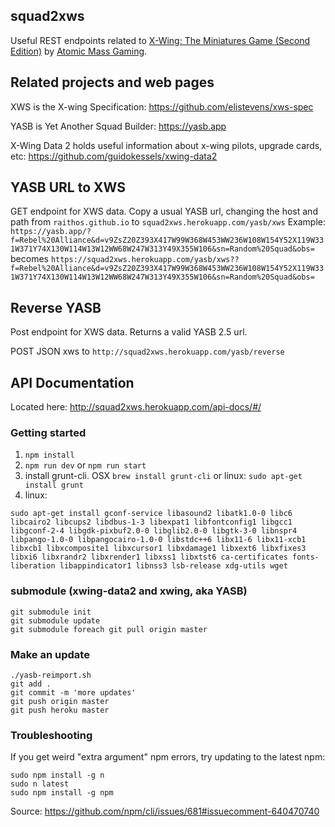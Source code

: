 ## squad2xws

Useful REST endpoints related to [X-Wing: The Miniatures Game (Second Edition)](https://www.atomicmassgames.com/xwing-documents) by [Atomic Mass Gaming](https://www.atomicmassgames.com).

## Related projects and web pages

XWS is the X-wing Specification: https://github.com/elistevens/xws-spec

YASB is Yet Another Squad Builder: https://yasb.app

X-Wing Data 2 holds useful information about x-wing pilots, upgrade cards, etc: https://github.com/guidokessels/xwing-data2

## YASB URL to XWS

GET endpoint for XWS data.  Copy a usual YASB url, changing the host and path from `raithos.github.io` to `squad2xws.herokuapp.com/yasb/xws`
Example: `https://yasb.app/?f=Rebel%20Alliance&d=v9ZsZ20Z393X417W99W368W453WW236W108W154Y52X119W331W371Y74X130W114W13W12WW68W247W313Y49X355W106&sn=Random%20Squad&obs=`
becomes `https://squad2xws.herokuapp.com/yasb/xws??f=Rebel%20Alliance&d=v9ZsZ20Z393X417W99W368W453WW236W108W154Y52X119W331W371Y74X130W114W13W12WW68W247W313Y49X355W106&sn=Random%20Squad&obs=`

## Reverse YASB

Post endpoint for XWS data.  Returns a valid YASB 2.5 url.

POST JSON xws to `http://squad2xws.herokuapp.com/yasb/reverse`

## API Documentation

Located here: http://squad2xws.herokuapp.com/api-docs/#/

### Getting started
1. ```npm install```
2. ```npm run dev``` or ```npm run start```
3. install grunt-cli.  OSX `brew install grunt-cli` or linux: `sudo apt-get install grunt`
4. linux:
```
sudo apt-get install gconf-service libasound2 libatk1.0-0 libc6 libcairo2 libcups2 libdbus-1-3 libexpat1 libfontconfig1 libgcc1 libgconf-2-4 libgdk-pixbuf2.0-0 libglib2.0-0 libgtk-3-0 libnspr4 libpango-1.0-0 libpangocairo-1.0-0 libstdc++6 libx11-6 libx11-xcb1 libxcb1 libxcomposite1 libxcursor1 libxdamage1 libxext6 libxfixes3 libxi6 libxrandr2 libxrender1 libxss1 libxtst6 ca-certificates fonts-liberation libappindicator1 libnss3 lsb-release xdg-utils wget
```

### submodule (xwing-data2 and xwing, aka YASB)
```
git submodule init
git submodule update
git submodule foreach git pull origin master
````

### Make an update
```
./yasb-reimport.sh
git add .
git commit -m 'more updates'
git push origin master
git push heroku master
```

### Troubleshooting
If you get weird "extra argument" npm errors, try updating to the latest npm:
```
sudo npm install -g n
sudo n latest
sudo npm install -g npm
```
Source: https://github.com/npm/cli/issues/681#issuecomment-640470740
